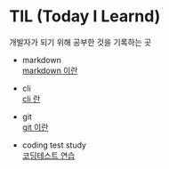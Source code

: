 # TIL (Today I Learnd)

개발자가 되기 위해 공부한 것을 기록하는 곳

- markdown <br>
[markdown 이란](https://github.com/sotthang/TIL/blob/master/markdown/markdown.md)

- cli <br>
[cli 란](https://github.com/sotthang/TIL/blob/master/cli/cli.md)

- git <br>
[git 이란](https://github.com/sotthang/TIL/blob/master/git/git.md)

- coding test study <br>
[코딩테스트 연습](https://github.com/sotthang/TIL/tree/master/coding_test_study)
